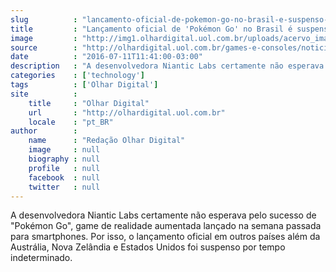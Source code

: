 ```yaml
---
slug          : "lancamento-oficial-de-pokemon-go-no-brasil-e-suspenso-por-tempo-indeterminado"
title         : "Lançamento oficial de 'Pokémon Go' no Brasil é suspenso por tempo indeterminado"
image         : "http://img1.olhardigital.uol.com.br/uploads/acervo_imagens/2016/07/20160711113854_660_420.jpg"
source        : "http://olhardigital.uol.com.br/games-e-consoles/noticia/lancamento-oficial-de-pokemon-go-no-brasil-e-suspenso-por-tempo-indeterminado/60148"
date          : "2016-07-11T11:41:00-03:00"
description   : "A desenvolvedora Niantic Labs certamente não esperava pelo sucesso de 'Pokémon Go', game de realidade aumentada lançado na semana passada para smartphones. Por isso, o lançamento oficial em outros países além da Austrália, Nova Zelândia e Estados Unidos foi suspenso por tempo indeterminado."
categories    : ['technology']
tags          : ['Olhar Digital']
site          :
    title     : "Olhar Digital"
    url       : "http://olhardigital.uol.com.br"
    locale    : "pt_BR"
author        :
    name      : "Redação Olhar Digital"
    image     : null
    biography : null
    profile   : null
    facebook  : null
    twitter   : null
---
```


A desenvolvedora Niantic Labs certamente não esperava pelo sucesso de "Pokémon Go", game de realidade aumentada lançado na semana passada para smartphones. Por isso, o lançamento oficial em outros países além da Austrália, Nova Zelândia e Estados Unidos foi suspenso por tempo indeterminado.
